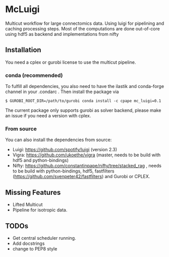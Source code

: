 # McLuigi

Multicut workflow for large connectomics data.
Using luigi for pipelining and caching processing steps.
Most of the computations are done out-of-core using hdf5 as backend and implementations from nifty

## Installation

You need a cplex or gurobi license to use the multicut pipeline.

### conda (recommended)

To fulfill all dependencies, you also need to have the ilastik and conda-forge channel in your .condarc .
Then install the package via
```
$ GUROBI_ROOT_DIR=/path/to/gurobi conda install -c cpape mc_luigi=0.1 
```
The current package only supports gurobi as solver backend, please make an issue if you need a version with cplex.

### From source

You can also install the dependencies from source:

* Luigi: https://github.com/spotify/luigi (version 2.3)
* Vigra: https://github.com/ukoethe/vigra (master, needs to be build with hdf5 and python-bindings)
* Nifty: https://github.com/constantinpape/nifty/tree/stacked_rag , needs to be build with python-bindings, hdf5, fastfilters (https://github.com/svenpeter42/fastfilters) and Gurobi or CPLEX.


## Missing Features

* Lifted Multicut
* Pipeline for isotropic data.

## TODOs

* Get central scheduler running.
* Add docstrings
* change to PEP8 style
